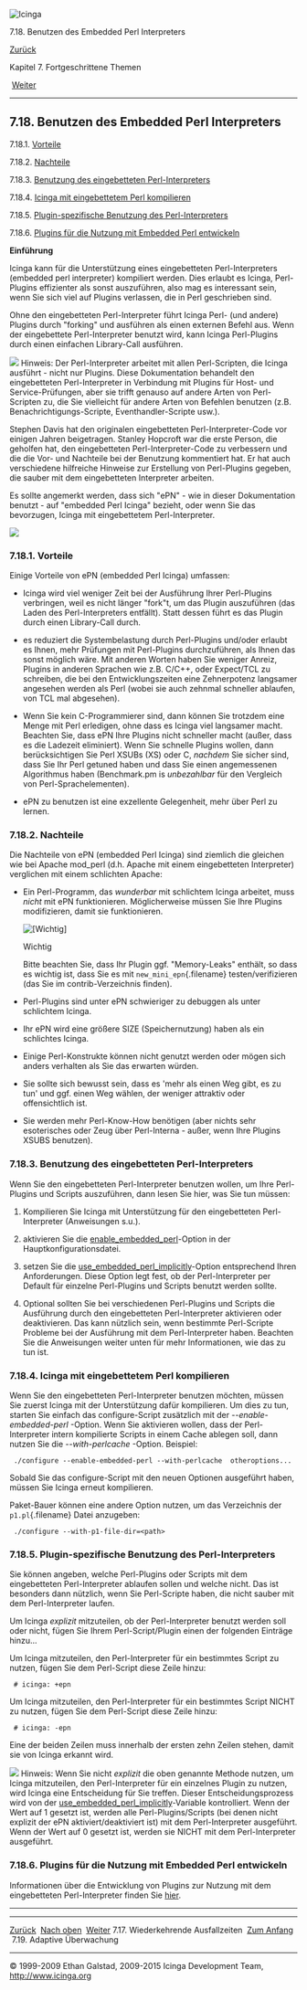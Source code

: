 ![Icinga](../images/logofullsize.png "Icinga")

7.18. Benutzen des Embedded Perl Interpreters

[Zurück](recurring_downtimes.md) 

Kapitel 7. Fortgeschrittene Themen

 [Weiter](adaptive.md)

* * * * *

7.18. Benutzen des Embedded Perl Interpreters
---------------------------------------------

7.18.1. [Vorteile](embeddedperl.md#pros)

7.18.2. [Nachteile](embeddedperl.md#cons)

7.18.3. [Benutzung des eingebetteten
Perl-Interpreters](embeddedperl.md#interpreter)

7.18.4. [Icinga mit eingebettetem Perl
kompilieren](embeddedperl.md#compileicinga)

7.18.5. [Plugin-spezifische Benutzung des
Perl-Interpreters](embeddedperl.md#idp14800032)

7.18.6. [Plugins für die Nutzung mit Embedded Perl
entwickeln](embeddedperl.md#plugspecs)

**Einführung**

Icinga kann für die Unterstützung eines eingebetteten Perl-Interpreters
(embedded perl interpreter) kompiliert werden. Dies erlaubt es Icinga,
Perl-Plugins effizienter als sonst auszuführen, also mag es interessant
sein, wenn Sie sich viel auf Plugins verlassen, die in Perl geschrieben
sind.

Ohne den eingebetteten Perl-Interpreter führt Icinga Perl- (und andere)
Plugins durch "forking" und ausführen als einen externen Befehl aus.
Wenn der eingebettete Perl-Interpreter benutzt wird, kann Icinga
Perl-Plugins durch einen einfachen Library-Call ausführen.

![](../images/tip.gif) Hinweis: Der Perl-Interpreter arbeitet mit allen
Perl-Scripten, die Icinga ausführt - nicht nur Plugins. Diese
Dokumentation behandelt den eingebetteten Perl-Interpreter in Verbindung
mit Plugins für Host- und Service-Prüfungen, aber sie trifft genauso auf
andere Arten von Perl-Scripten zu, die Sie vielleicht für andere Arten
von Befehlen benutzen (z.B. Benachrichtigungs-Scripte,
Eventhandler-Scripte usw.).

Stephen Davis hat den originalen eingebetteten Perl-Interpreter-Code vor
einigen Jahren beigetragen. Stanley Hopcroft war die erste Person, die
geholfen hat, den eingebetteten Perl-Interpreter-Code zu verbessern und
die die Vor- und Nachteile bei der Benutzung kommentiert hat. Er hat
auch verschiedene hilfreiche Hinweise zur Erstellung von Perl-Plugins
gegeben, die sauber mit dem eingebetteten Interpreter arbeiten.

Es sollte angemerkt werden, dass sich "ePN" - wie in dieser
Dokumentation benutzt - auf "embedded Perl Icinga" bezieht, oder wenn
Sie das bevorzugen, Icinga mit eingebettetem Perl-Interpreter.

![](../images/epn.png)

### 7.18.1. Vorteile

Einige Vorteile von ePN (embedded Perl Icinga) umfassen:

-   Icinga wird viel weniger Zeit bei der Ausführung Ihrer Perl-Plugins
    verbringen, weil es nicht länger "fork"t, um das Plugin auszuführen
    (das Laden des Perl-Interpreters entfällt). Statt dessen führt es
    das Plugin durch einen Library-Call durch.

-   es reduziert die Systembelastung durch Perl-Plugins und/oder erlaubt
    es Ihnen, mehr Prüfungen mit Perl-Plugins durchzuführen, als Ihnen
    das sonst möglich wäre. Mit anderen Worten haben Sie weniger Anreiz,
    Plugins in anderen Sprachen wie z.B. C/C++, oder Expect/TCL zu
    schreiben, die bei den Entwicklungszeiten eine Zehnerpotenz
    langsamer angesehen werden als Perl (wobei sie auch zehnmal
    schneller ablaufen, von TCL mal abgesehen).

-   Wenn Sie kein C-Programmierer sind, dann können Sie trotzdem eine
    Menge mit Perl erledigen, ohne dass es Icinga viel langsamer macht.
    Beachten Sie, dass ePN Ihre Plugins nicht schneller macht (außer,
    dass es die Ladezeit eliminiert). Wenn Sie schnelle Plugins wollen,
    dann berücksichtigen Sie Perl XSUBs (XS) oder C, *nachdem* Sie
    sicher sind, dass Sie Ihr Perl getuned haben und dass Sie einen
    angemessenen Algorithmus haben (Benchmark.pm is *unbezahlbar* für
    den Vergleich von Perl-Sprachelementen).

-   ePN zu benutzen ist eine exzellente Gelegenheit, mehr über Perl zu
    lernen.

### 7.18.2. Nachteile

Die Nachteile von ePN (embedded Perl Icinga) sind ziemlich die gleichen
wie bei Apache mod\_perl (d.h. Apache mit einem eingebetteten
Interpreter) verglichen mit einem schlichten Apache:

-   Ein Perl-Programm, das *wunderbar* mit schlichtem Icinga arbeitet,
    muss *nicht* mit ePN funktionieren. Möglicherweise müssen Sie Ihre
    Plugins modifizieren, damit sie funktionieren.

    ![[Wichtig]](../images/important.png)

    Wichtig

    Bitte beachten Sie, dass Ihr Plugin ggf. "Memory-Leaks" enthält, so
    dass es wichtig ist, dass Sie es mit `new_mini_epn`{.filename}
    testen/verifizieren (das Sie im contrib-Verzeichnis finden).

-   Perl-Plugins sind unter ePN schwieriger zu debuggen als unter
    schlichtem Icinga.

-   Ihr ePN wird eine größere SIZE (Speichernutzung) haben als ein
    schlichtes Icinga.

-   Einige Perl-Konstrukte können nicht genutzt werden oder mögen sich
    anders verhalten als Sie das erwarten würden.

-   Sie sollte sich bewusst sein, dass es 'mehr als einen Weg gibt, es
    zu tun' und ggf. einen Weg wählen, der weniger attraktiv oder
    offensichtlich ist.

-   Sie werden mehr Perl-Know-How benötigen (aber nichts sehr
    esoterisches oder Zeug über Perl-Interna - außer, wenn Ihre Plugins
    XSUBS benutzen).

### 7.18.3. Benutzung des eingebetteten Perl-Interpreters

Wenn Sie den eingebetteten Perl-Interpreter benutzen wollen, um Ihre
Perl-Plugins und Scripts auszuführen, dann lesen Sie hier, was Sie tun
müssen:

1.  Kompilieren Sie Icinga mit Unterstützung für den eingebetteten
    Perl-Interpreter (Anweisungen s.u.).

2.  aktivieren Sie die
    [enable\_embedded\_perl](configmain.md#configmain-enable_embedded_perl)-Option
    in der Hauptkonfigurationsdatei.

3.  setzen Sie die
    [use\_embedded\_perl\_implicitly](configmain.md#configmain-use_embedded_perl_implicitly)-Option
    entsprechend Ihren Anforderungen. Diese Option legt fest, ob der
    Perl-Interpreter per Default für einzelne Perl-Plugins und Scripts
    benutzt werden sollte.

4.  Optional sollten Sie bei verschiedenen Perl-Plugins und Scripts die
    Ausführung durch den eingebetteten Perl-Interpreter aktivieren oder
    deaktivieren. Das kann nützlich sein, wenn bestimmte Perl-Scripte
    Probleme bei der Ausführung mit dem Perl-Interpreter haben. Beachten
    Sie die Anweisungen weiter unten für mehr Informationen, wie das zu
    tun ist.

### 7.18.4. Icinga mit eingebettetem Perl kompilieren

Wenn Sie den eingebetteten Perl-Interpreter benutzen möchten, müssen Sie
zuerst Icinga mit der Unterstützung dafür kompilieren. Um dies zu tun,
starten Sie einfach das configure-Script zusätzlich mit der
*--enable-embedded-perl* -Option. Wenn Sie aktivieren wollen, dass der
Perl-Interpreter intern kompilierte Scripts in einem Cache ablegen soll,
dann nutzen Sie die *--with-perlcache* -Option. Beispiel:

~~~~ {.screen}
 ./configure --enable-embedded-perl --with-perlcache  otheroptions... 
~~~~

Sobald Sie das configure-Script mit den neuen Optionen ausgeführt haben,
müssen Sie Icinga erneut kompilieren.

Paket-Bauer können eine andere Option nutzen, um das Verzeichnis der
`p1.pl`{.filename} Datei anzugeben:

~~~~ {.screen}
 ./configure --with-p1-file-dir=<path>
~~~~

### 7.18.5. Plugin-spezifische Benutzung des Perl-Interpreters

Sie können angeben, welche Perl-Plugins oder Scripts mit dem
eingebetteten Perl-Interpreter ablaufen sollen und welche nicht. Das ist
besonders dann nützlich, wenn Sie Perl-Scripte haben, die nicht sauber
mit dem Perl-Interpreter laufen.

Um Icinga *explizit* mitzuteilen, ob der Perl-Interpreter benutzt werden
soll oder nicht, fügen Sie Ihrem Perl-Script/Plugin einen der folgenden
Einträge hinzu...

Um Icinga mitzuteilen, den Perl-Interpreter für ein bestimmtes Script zu
nutzen, fügen Sie dem Perl-Script diese Zeile hinzu:

~~~~ {.screen}
 # icinga: +epn
~~~~

Um Icinga mitzuteilen, den Perl-Interpreter für ein bestimmtes Script
NICHT zu nutzen, fügen Sie dem Perl-Script diese Zeile hinzu:

~~~~ {.screen}
 # icinga: -epn
~~~~

Eine der beiden Zeilen muss innerhalb der ersten zehn Zeilen stehen,
damit sie von Icinga erkannt wird.

![](../images/tip.gif) Hinweis: Wenn Sie nicht *explizit* die oben
genannte Methode nutzen, um Icinga mitzuteilen, den Perl-Interpreter für
ein einzelnes Plugin zu nutzen, wird Icinga eine Entscheidung für Sie
treffen. Dieser Entscheidungsprozess wird von der
[use\_embedded\_perl\_implicitly](configmain.md#configmain-use_embedded_perl_implicitly)-Variable
kontrolliert. Wenn der Wert auf 1 gesetzt ist, werden alle
Perl-Plugins/Scripts (bei denen nicht explizit der ePN
aktiviert/deaktiviert ist) mit dem Perl-Interpreter ausgeführt. Wenn der
Wert auf 0 gesetzt ist, werden sie NICHT mit dem Perl-Interpreter
ausgeführt.

### 7.18.6. Plugins für die Nutzung mit Embedded Perl entwickeln

Informationen über die Entwicklung von Plugins zur Nutzung mit dem
eingebetteten Perl-Interpreter finden Sie
[hier](epnplugins.md "11.2. Entwickeln von Plugins für die Nutzung mit Embedded Perl").

* * * * *

  ------------------------------------- -------------------------- -----------------------------
  [Zurück](recurring_downtimes.md)    [Nach oben](ch07.md)      [Weiter](adaptive.md)
  7.17. Wiederkehrende Ausfallzeiten    [Zum Anfang](index.md)    7.19. Adaptive Überwachung
  ------------------------------------- -------------------------- -----------------------------

© 1999-2009 Ethan Galstad, 2009-2015 Icinga Development Team,
http://www.icinga.org
